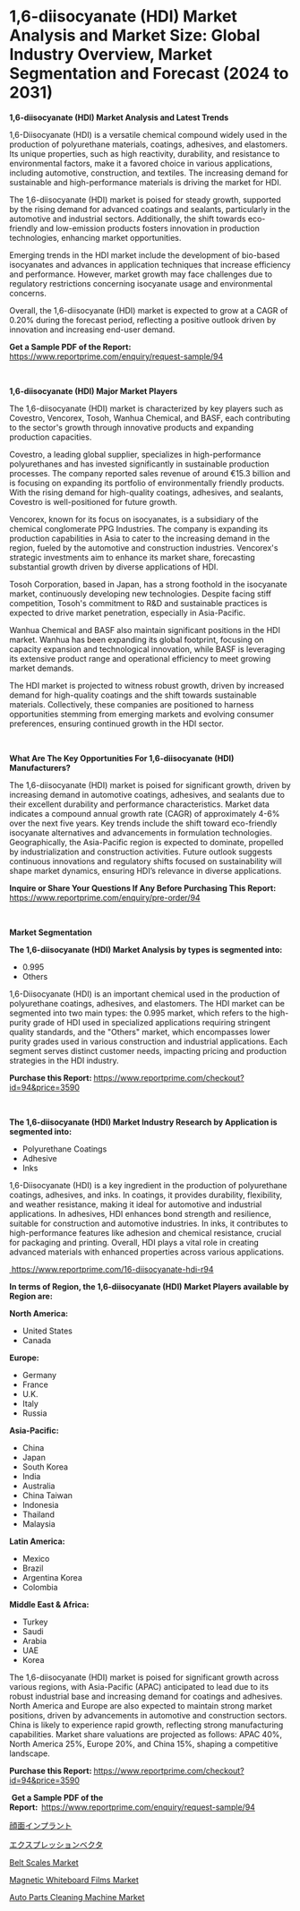 <p><h1>1,6-diisocyanate (HDI) Market Analysis and Market Size: Global Industry Overview, Market Segmentation and Forecast (2024 to 2031)</h1></p><p><strong>1,6-diisocyanate (HDI) Market Analysis and Latest Trends</strong></p>
<p><p>1,6-Diisocyanate (HDI) is a versatile chemical compound widely used in the production of polyurethane materials, coatings, adhesives, and elastomers. Its unique properties, such as high reactivity, durability, and resistance to environmental factors, make it a favored choice in various applications, including automotive, construction, and textiles. The increasing demand for sustainable and high-performance materials is driving the market for HDI.</p><p>The 1,6-diisocyanate (HDI) market is poised for steady growth, supported by the rising demand for advanced coatings and sealants, particularly in the automotive and industrial sectors. Additionally, the shift towards eco-friendly and low-emission products fosters innovation in production technologies, enhancing market opportunities.</p><p>Emerging trends in the HDI market include the development of bio-based isocyanates and advances in application techniques that increase efficiency and performance. However, market growth may face challenges due to regulatory restrictions concerning isocyanate usage and environmental concerns.</p><p>Overall, the 1,6-diisocyanate (HDI) market is expected to grow at a CAGR of 0.20% during the forecast period, reflecting a positive outlook driven by innovation and increasing end-user demand.</p></p>
<p><strong>Get a Sample PDF of the Report:&nbsp;</strong> <a href="https://www.reportprime.com/enquiry/request-sample/94">https://www.reportprime.com/enquiry/request-sample/94</a></p>
<p>&nbsp;</p>
<p><strong>1,6-diisocyanate (HDI) Major Market Players</strong></p>
<p><p>The 1,6-diisocyanate (HDI) market is characterized by key players such as Covestro, Vencorex, Tosoh, Wanhua Chemical, and BASF, each contributing to the sector's growth through innovative products and expanding production capacities.</p><p>Covestro, a leading global supplier, specializes in high-performance polyurethanes and has invested significantly in sustainable production processes. The company reported sales revenue of around €15.3 billion and is focusing on expanding its portfolio of environmentally friendly products. With the rising demand for high-quality coatings, adhesives, and sealants, Covestro is well-positioned for future growth.</p><p>Vencorex, known for its focus on isocyanates, is a subsidiary of the chemical conglomerate PPG Industries. The company is expanding its production capabilities in Asia to cater to the increasing demand in the region, fueled by the automotive and construction industries. Vencorex's strategic investments aim to enhance its market share, forecasting substantial growth driven by diverse applications of HDI.</p><p>Tosoh Corporation, based in Japan, has a strong foothold in the isocyanate market, continuously developing new technologies. Despite facing stiff competition, Tosoh's commitment to R&D and sustainable practices is expected to drive market penetration, especially in Asia-Pacific.</p><p>Wanhua Chemical and BASF also maintain significant positions in the HDI market. Wanhua has been expanding its global footprint, focusing on capacity expansion and technological innovation, while BASF is leveraging its extensive product range and operational efficiency to meet growing market demands.</p><p>The HDI market is projected to witness robust growth, driven by increased demand for high-quality coatings and the shift towards sustainable materials. Collectively, these companies are positioned to harness opportunities stemming from emerging markets and evolving consumer preferences, ensuring continued growth in the HDI sector.</p></p>
<p>&nbsp;</p>
<p><strong>What Are The Key Opportunities For 1,6-diisocyanate (HDI) Manufacturers?</strong></p>
<p><p>The 1,6-diisocyanate (HDI) market is poised for significant growth, driven by increasing demand in automotive coatings, adhesives, and sealants due to their excellent durability and performance characteristics. Market data indicates a compound annual growth rate (CAGR) of approximately 4-6% over the next five years. Key trends include the shift toward eco-friendly isocyanate alternatives and advancements in formulation technologies. Geographically, the Asia-Pacific region is expected to dominate, propelled by industrialization and construction activities. Future outlook suggests continuous innovations and regulatory shifts focused on sustainability will shape market dynamics, ensuring HDI’s relevance in diverse applications.</p></p>
<p><strong>Inquire or Share Your Questions If Any Before Purchasing This Report:</strong> <a href="https://www.reportprime.com/enquiry/pre-order/94">https://www.reportprime.com/enquiry/pre-order/94</a></p>
<p>&nbsp;</p>
<p><strong>Market Segmentation</strong></p>
<p><strong>The 1,6-diisocyanate (HDI) Market Analysis by types is segmented into:</strong></p>
<p><ul><li>0.995</li><li>Others</li></ul></p>
<p><p>1,6-Diisocyanate (HDI) is an important chemical used in the production of polyurethane coatings, adhesives, and elastomers. The HDI market can be segmented into two main types: the 0.995 market, which refers to the high-purity grade of HDI used in specialized applications requiring stringent quality standards, and the "Others" market, which encompasses lower purity grades used in various construction and industrial applications. Each segment serves distinct customer needs, impacting pricing and production strategies in the HDI industry.</p></p>
<p><strong>Purchase this Report:&nbsp;</strong><a href="https://www.reportprime.com/checkout?id=94&price=3590">https://www.reportprime.com/checkout?id=94&price=3590</a></p>
<p>&nbsp;</p>
<p><strong>The 1,6-diisocyanate (HDI) Market Industry Research by Application is segmented into:</strong></p>
<p><ul><li>Polyurethane Coatings</li><li>Adhesive</li><li>Inks</li></ul></p>
<p><p>1,6-Diisocyanate (HDI) is a key ingredient in the production of polyurethane coatings, adhesives, and inks. In coatings, it provides durability, flexibility, and weather resistance, making it ideal for automotive and industrial applications. In adhesives, HDI enhances bond strength and resilience, suitable for construction and automotive industries. In inks, it contributes to high-performance features like adhesion and chemical resistance, crucial for packaging and printing. Overall, HDI plays a vital role in creating advanced materials with enhanced properties across various applications.</p></p>
<p><a href="https://www.reportprime.com/16-diisocyanate-hdi-r94">&nbsp;https://www.reportprime.com/16-diisocyanate-hdi-r94</a></p>
<p><strong>In terms of Region, the 1,6-diisocyanate (HDI) Market Players available by Region are:</strong></p>
<p>
    <p> <strong> North America: </strong>
        <ul>
            <li>United States</li>
            <li>Canada</li>
        </ul>
        </p> 
    <p> <strong> Europe: </strong>
        <ul>
            <li>Germany</li>
            <li>France</li>
            <li>U.K.</li>
            <li>Italy</li>
            <li>Russia</li>
        </ul>
        </p> 
    <p> <strong> Asia-Pacific: </strong>
        <ul>
            <li>China</li>
            <li>Japan</li>
            <li>South Korea</li>
            <li>India</li>
            <li>Australia</li>
            <li>China Taiwan</li>
            <li>Indonesia</li>
            <li>Thailand</li>
            <li>Malaysia</li>
        </ul>
        </p> 
    <p> <strong> Latin America: </strong>
        <ul>
            <li>Mexico</li>
            <li>Brazil</li>
            <li>Argentina Korea</li>
            <li>Colombia</li>
        </ul>
        </p> 
    <p> <strong> Middle East & Africa: </strong>
        <ul>
            <li>Turkey</li>
            <li>Saudi</li>
            <li>Arabia</li>
            <li>UAE</li>
            <li>Korea</li>
        </ul>
    </p>
    </p>
<p><p>The 1,6-diisocyanate (HDI) market is poised for significant growth across various regions, with Asia-Pacific (APAC) anticipated to lead due to its robust industrial base and increasing demand for coatings and adhesives. North America and Europe are also expected to maintain strong market positions, driven by advancements in automotive and construction sectors. China is likely to experience rapid growth, reflecting strong manufacturing capabilities. Market share valuations are projected as follows: APAC 40%, North America 25%, Europe 20%, and China 15%, shaping a competitive landscape.</p></p>
<p><strong>Purchase this Report: </strong><a href="https://www.reportprime.com/checkout?id=94&price=3590">https://www.reportprime.com/checkout?id=94&price=3590</a></p>
<p>&nbsp;<strong>Get a Sample PDF of the Report:&nbsp;&nbsp;</strong><a href="https://www.reportprime.com/enquiry/request-sample/94">https://www.reportprime.com/enquiry/request-sample/94</a></p>
<p><strong></strong></p>
<p><p><a href="https://medium.com/@giygjksk10/%E3%82%B0%E3%83%AD%E3%83%BC%E3%83%90%E3%83%AB%E3%83%95%E3%82%A7%E3%82%A4%E3%82%B7%E3%83%A3%E3%83%AB%E3%82%A4%E3%83%B3%E3%83%97%E3%83%A9%E3%83%B3%E3%83%88%E5%B8%82%E5%A0%B4%E5%8B%95%E5%90%91-2024%E5%B9%B4-2031%E5%B9%B4-%E3%81%AB%E9%96%A2%E3%81%99%E3%82%8B%E6%88%A6%E7%95%A5%E7%9A%84%E3%82%A4%E3%83%B3%E3%82%B5%E3%82%A4%E3%83%88-114%E3%83%9A%E3%83%BC%E3%82%B8%E3%81%AB%E6%8E%B2%E8%BC%89-e5ec308db16c">顔面インプラント</a></p><p><a href="https://medium.com/@giygjksk10/%E6%88%A6%E7%95%A5%E7%9A%84%E3%83%AD%E3%83%BC%E3%83%89%E3%83%9E%E3%83%83%E3%83%97-%E3%82%B0%E3%83%AD%E3%83%BC%E3%83%90%E3%83%AB%E3%82%A8%E3%82%AF%E3%82%B9%E3%83%97%E3%83%AC%E3%83%83%E3%82%B7%E3%83%A7%E3%83%B3%E3%83%99%E3%82%AF%E3%82%BF%E3%83%BC%E3%83%9E%E3%83%BC%E3%82%B1%E3%83%83%E3%83%88%E3%81%AE%E6%B4%9E%E5%AF%9F%E3%81%A8%E6%A9%9F%E4%BC%9A-2024-2031-98b47271d91f">エクスプレッションベクタ</a></p><p><a href="https://medium.com/@tracey.gray97887/belt-scales-industry-forecast-market-shifts-and-strategic-imperatives-2024-2031-086928ec0e40">Belt Scales Market</a></p><p><a href="https://issuu.com/reportprime-2/docs/magnetic-whiteboard-films-market-si_cb3e7581a3f239">Magnetic Whiteboard Films Market</a></p><p><a href="https://medium.com/@tracey.gray97887/analyzing-auto-parts-cleaning-machine-market-dynamics-and-growth-drivers-and-forecasted-for-period-a750e5f5305e">Auto Parts Cleaning Machine Market</a></p></p>